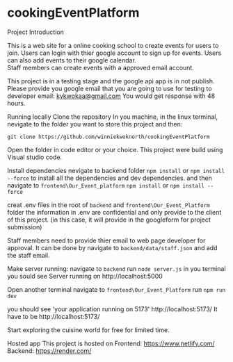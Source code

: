 # cookingEventPlatform


Project Introduction

This is a web site for a online cooking school to create events for users to join. 
Users can login with thier google account to sign up for events. Users can also add events to their google calendar.  
Staff members can create events with a approved email account. 


This project is in a testing stage and the google api app is in not publish. 
Please provide you google email that you are going to use for testing to developer email:
kykwokaa@gmail.com
You would get response with 48 hours. 



Running locally
Clone the repository
In you machine, in the linux terminal, nevigate to the folder you want to store this project and then:

`git clone https://github.com/winniekwoknorth/cookingEventPlatform`

Open the folder in code editor or your choice. This project were build using Visual studio code.

Install dependencies
nevigate to backend folder
`npm install` or `npm install --force`
to install all the dependencies and dev dependencies.
and then navigate to `frontend\Our_Event_platform` 
`npm install` or `npm install --force`

creat .env files in the root of `backend` and `frontend\Our_Event_Platform` folder
the information in .env are confidential and only provide to the client of this project. 
(in this case, it will provide in the googleform for project submission)

Staff members need to provide thier email to web page developer for approval.
It can be done by navigate to `backend/data/staff.json` and add the staff email.

Make server running:
navigate to `backend`
run `node server.js` in you terminal
you sould see  Server running on http://localhost:5000

Open another terminal
navigate to `frontend\Our_Event_Platform`
run `npm run dev`

you should see 'your application running on 5173'
http://localhost:5173/
It have to be http://localhost:5173/

Start exploring the cuisine world for free for limited time. 

Hosted app
This project is hosted on
Frontend: https://www.netlify.com/
Backend: https://render.com/
